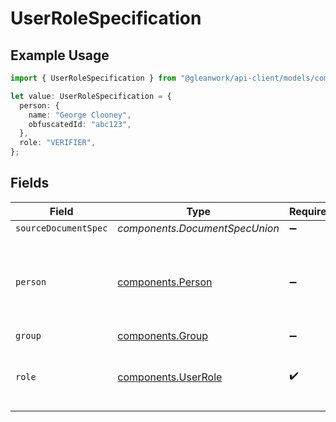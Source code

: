 # UserRoleSpecification

## Example Usage

```typescript
import { UserRoleSpecification } from "@gleanwork/api-client/models/components";

let value: UserRoleSpecification = {
  person: {
    name: "George Clooney",
    obfuscatedId: "abc123",
  },
  role: "VERIFIER",
};
```

## Fields

| Field                                                      | Type                                                       | Required                                                   | Description                                                | Example                                                    |
| ---------------------------------------------------------- | ---------------------------------------------------------- | ---------------------------------------------------------- | ---------------------------------------------------------- | ---------------------------------------------------------- |
| `sourceDocumentSpec`                                       | *components.DocumentSpecUnion*                             | :heavy_minus_sign:                                         | N/A                                                        |                                                            |
| `person`                                                   | [components.Person](../../models/components/person.md)     | :heavy_minus_sign:                                         | N/A                                                        | {<br/>"name": "George Clooney",<br/>"obfuscatedId": "abc123"<br/>} |
| `group`                                                    | [components.Group](../../models/components/group.md)       | :heavy_minus_sign:                                         | N/A                                                        |                                                            |
| `role`                                                     | [components.UserRole](../../models/components/userrole.md) | :heavy_check_mark:                                         | A user's role with respect to a specific document.         |                                                            |